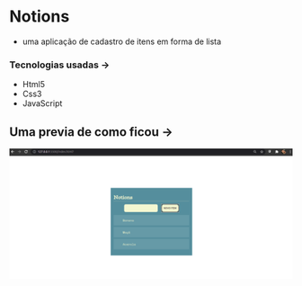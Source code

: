 # Notions 

- uma aplicação de cadastro de itens em forma de lista

### Tecnologias usadas -> 
* Html5
* Css3
* JavaScript

## Uma previa de como ficou ->
![notions aplication ](https://github.com/JonathanAndrade19/Front-end-Alura/blob/main/assets/img/notion.png)
